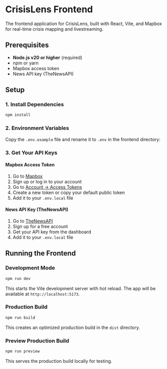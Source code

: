 # CrisisLens Frontend

The frontend application for CrisisLens, built with React, Vite, and Mapbox for real-time crisis mapping and livestreaming.

## Prerequisites

- **Node.js v20 or higher** (required)
- npm or yarn
- Mapbox access token
- News API key (TheNewsAPI)

## Setup

### 1. Install Dependencies

```bash
npm install
```

### 2. Environment Variables

Copy the `.env.example` file and rename it to `.env` in the frontend directory:

### 3. Get Your API Keys

#### Mapbox Access Token

1. Go to [Mapbox](https://www.mapbox.com/)
2. Sign up or log in to your account
3. Go to [Account → Access Tokens](https://account.mapbox.com/access-tokens/)
4. Create a new token or copy your default public token
5. Add it to your `.env.local` file

#### News API Key (TheNewsAPI)

1. Go to [TheNewsAPI](https://www.thenewsapi.com/)
2. Sign up for a free account
3. Get your API key from the dashboard
4. Add it to your `.env.local` file

## Running the Frontend

### Development Mode

```bash
npm run dev
```

This starts the Vite development server with hot reload. The app will be available at `http://localhost:5173`.

### Production Build

```bash
npm run build
```

This creates an optimized production build in the `dist` directory.

### Preview Production Build

```bash
npm run preview
```

This serves the production build locally for testing.
